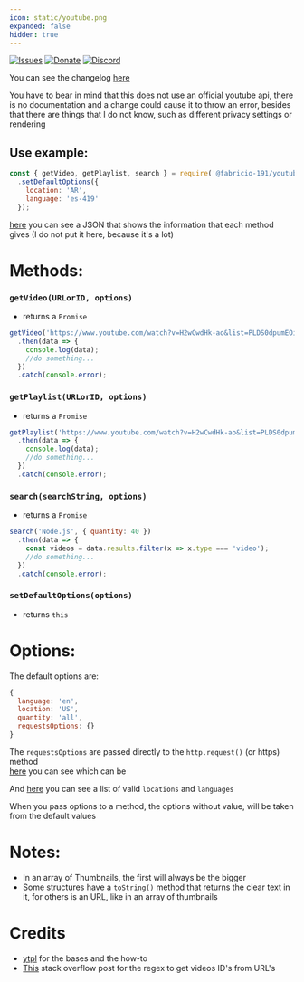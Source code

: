 ```yaml
---
icon: static/youtube.png
expanded: false
hidden: true
---
```


[![Issues](https://img.shields.io/github/issues/Fabricio-191/youtube?style=for-the-badge)](https://github.com/Fabricio-191/youtube/issues)
[![Donate](https://img.shields.io/badge/donate-patreon-F96854.svg?style=for-the-badge)](https://www.patreon.com/fabricio_191)
[![Discord](https://img.shields.io/discord/555535212461948936?style=for-the-badge&color=7289da)](https://discord.gg/zrESMn6) 

You can see the changelog [here](https://github.com/Fabricio-191/youtube/blob/main/docs/changelog.md)

You have to bear in mind that this does not use an official youtube api, there is no documentation and a change could cause it to throw an error, besides that there are things that I do not know, such as different privacy settings or rendering 

## Use example:
```js
const { getVideo, getPlaylist, search } = require('@fabricio-191/youtube')
  .setDefaultOptions({
    location: 'AR',
    language: 'es-419'
  });
``` 

[here](https://github.com/Fabricio-191/youtube/blob/main/test/results.json) you can see a JSON that shows the information that each method gives (I do not put it here, because it's a lot)

# Methods:
### `getVideo(URLorID, options)`
  * returns a `Promise`
```js
getVideo('https://www.youtube.com/watch?v=H2wCwdHk-ao&list=PLDS0dpumEOi0pu_0pCGqvcaRkxg-o1gqg')
  .then(data => {
    console.log(data);
    //do something...
  })  
  .catch(console.error);
```
### `getPlaylist(URLorID, options)`
  * returns a `Promise`
```js
getPlaylist('https://www.youtube.com/watch?v=H2wCwdHk-ao&list=PLDS0dpumEOi0pu_0pCGqvcaRkxg-o1gqg')
  .then(data => {
    console.log(data);
    //do something...
  })  
  .catch(console.error);
```
### `search(searchString, options)`
  * returns a `Promise`
```js
search('Node.js', { quantity: 40 })
  .then(data => {
    const videos = data.results.filter(x => x.type === 'video');
    //do something...
  })  
  .catch(console.error);
```
### `setDefaultOptions(options)`
  * returns `this`

# Options:
The default options are: 
```js
{
  language: 'en',
  location: 'US',
  quantity: 'all',
  requestsOptions: {}
}
```

The `requestsOptions` are passed directly to the `http.request()` (or https) method  
[here](https://nodejs.org/api/http.html#http_http_request_options_callback) you can see which can be
  
And [here](https://github.com/Fabricio-191/youtube/blob/main/docs/list.md) you can see a list of valid `locations` and `languages`

When you pass options to a method, the options without value, will be taken from the default values

# Notes:
  * In an array of Thumbnails, the first will always be the bigger
  * Some structures have a `toString()` method that returns the clear text in it, for others is an URL, like in an array of thumbnails

# Credits
  * [ytpl](https://www.npmjs.com/package/ytpl) for the bases and the how-to
  * [This](https://stackoverflow.com/questions/6903823/regex-for-youtube-id) stack overflow post for the regex to get videos ID's from URL's